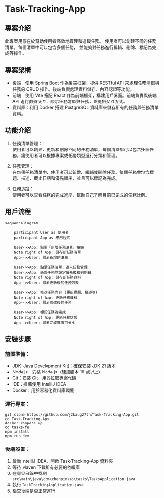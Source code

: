 # Task-Tracking-App

## 專案介紹

此專案用意在於幫助使用者高效地管理和追蹤任務。
使用者可以創建不同的任務清單，每個清單中可以包含多個任務，
並能夠對任務進行編輯、刪除、標記為完成等操作。


## 專案架構

* 後端：使用 Spring Boot 作為後端框架，提供 RESTful API 來處理任務清單與任務的 CRUD 操作。後端負責處理資料儲存、內容認證等功能。
* 前端：使用 Vite 搭配 React 作為前端框架，構建用戶界面。前端負責與後端 API 進行數據交互，顯示任務清單與任務，並提供交互方式。
* 資料庫：利用 Docker 搭建 PostgreSQL 資料庫來儲存所有的任務與任務清單資料。


## 功能介紹
1. 任務清單管理：<br/>使用者可以創建、更新和刪除不同的任務清單，每個清單都可以包含多個任務，讓使用者可以根據專案或任務類型進行分類和管理。

2. 任務管理：<br/>在每個任務清單中，使用者可以新增、編輯或刪除任務。每個任務會包含標題、描述、截止日期和優先順序，並且可以標記為完成。

3. 任務追蹤：<br/>使用者可以查看任務的完成進度，幫助自己了解目前已完成的任務比例。



## 用戶流程
```mermaid
sequenceDiagram

    participant User as 使用者
    participant App as 應用程式

    User->>App: 點擊「新增任務清單」按鈕
    Note right of App: 儲存新任務清單
    App-->>User: 顯示新增的清單
    
    User->>App: 點擊任務清單，進入任務管理
    User->>App: 新增任務並設定優先級和到期日
    Note right of App: 儲存新任務資料
    App-->>User: 顯示更新後的任務列表

    User->>App: 修改任務內容 (更新標題、描述等)
    Note right of App: 更新任務資料
    App-->>User: 顯示修改後的任務

    User->>App: 標記任務為完成
    Note right of App: 更新任務狀態
    App-->>User: 顯示完成進度百分比
```


## 安裝步驟
### 前置準備：

* JDK (Java Development Kit)：確保安裝 JDK 21 版本
* Node.js：安裝 Node.js（建議版本 18 或以上）
* Git：安裝 Git，用於拉取專案代碼
* IDE：推薦使用 IntelliJ IDEA
* Docker：用於容器化資料庫環境

### 運行專案：

```
git clone https://github.com/y2kaug27th/Task-Tracking-App.git
cd Task-Tracking-App
docker-compose up
cd tasks-fe
npm install
npm run dev
```

### 後端設置：
1. 啟動 IntelliJ IDEA，開啟 Task-Tracking-App 資料夾
2. 等待 Maven 下載所有必要的依賴庫
3. 在專案目錄中找到 ```src\main\java\com\chenpinkao\tasks\TasksApplication.java```
4. 執行 ```TaskTrackingApplication.java```
5. 檢查後端是否正常運行
